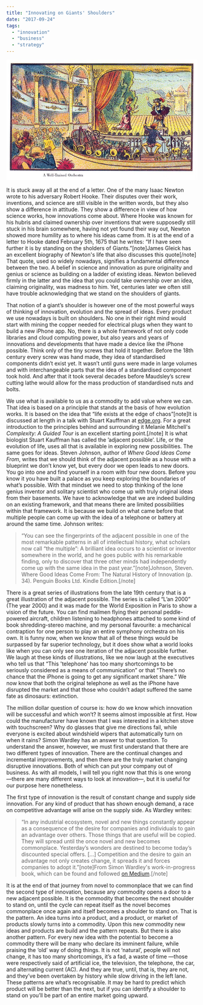 ```yaml
---
title: "Innovating on Giants' Shoulders"
date: "2017-09-24"
tags: 
  - "innovation"
  - "business"
  - "strategy"
---
```


![Image from the 19th century series on the world in the year 2000](images/800px-France_in_XXI_Century._Robot_orchestra.jpg)

It is stuck away all at the end of a letter. One of the many Isaac Newton wrote to his adversary Robert Hooke. Their disputes over their work, inventions, and science are still visible in the written words, but they also show a difference in attitude. They show a difference in view of how science works, how innovations come about. Where Hooke was known for his hubris and claimed ownership over inventions that were supposedly still stuck in his brain somewhere, having not yet found their way out, Newton showed more humility as to where his ideas came from. It is at the end of a letter to Hooke dated February 5th, 1675 that he writes: “If I have seen further it is by standing on the sholders of Giants.”\[note\]James Gleick has an excellent biography of Newton's life that also discusses this quote\[/note\] That quote, used so widely nowadays, signifies a fundamental difference between the two. A belief in science and innovation as pure originality and genius or science as building on a ladder of existing ideas. Newton believed firmly in the latter and the idea that you could take ownership over an idea, claiming originality, was madness to him. Yet, centuries later we often still have trouble acknowledging that we stand on the shoulders of giants.

That notion of a giant’s shoulder is however one of the most powerful ways of thinking of innovation, evolution and the spread of ideas. Every product we use nowadays is built on shoulders. No one in their right mind would start with mining the copper needed for electrical plugs when they want to build a new iPhone app. No, there is a whole framework of not only code libraries and cloud computing power, but also years and years of innovations and developments that have made a device like the iPhone possible. Think only of the tiny screws that hold it together. Before the 18th century every screw was hand made, they idea of standardised components didn’t exist yet. It wasn’t until guns were made in large volumes and with interchangeable parts that the idea of a standardised component took hold. And after that it took several decades before Maudsley’s screw cutting lathe would allow for the mass production of standardised nuts and bolts.

We use what is available to us as a commodity to add value where we can. That idea is based on a principle that stands at the basis of how evolution works. It is based on the idea that “life exists at the edge of chaos”\[note\]It is discussed at length in a talk with Stuart Kauffman at [edge.org](https://www.edge.org/conversation/stuart_a_kauffman-the-adjacent-possible). For a great introduction to the principles behind and surrounding it Melanie Mitchell's _Complexity: A Guided Tour_ is an excellent starting point.\[/note\] It is what biologist Stuart Kauffman has called the ’adjacent possible’. Life, or the evolution of life, uses all that is available in exploring new possibilities. The same goes for ideas. Steven Johnson, author of _Where Good Ideas Come From_, writes that we should think of the adjacent possible as a house with a blueprint we don’t know yet, but every door we open leads to new doors. You go into one and find yourself in a room with four new doors. Before you know it you have built a palace as you keep exploring the boundaries of what’s possible. With that mindset we need to stop thinking of the lone genius inventor and solitary scientist who come up with truly original ideas from their basements. We have to acknowledge that we are indeed building on an existing framework, and that means there are limited possibilities within that framework. It is because we build on what came before that multiple people can come up with the idea of a telephone or battery at around the same time. Johnson writes:

> “You can see the fingerprints of the adjacent possible in one of the most remarkable patterns in all of intellectual history, what scholars now call “the multiple”: A brilliant idea occurs to a scientist or inventor somewhere in the world, and he goes public with his remarkable finding, only to discover that three other minds had independently come up with the same idea in the past year.”\[note\]Johnson, Steven. Where Good Ideas Come From: The Natural History of Innovation (p. 34). Penguin Books Ltd. Kindle Edition.\[/note\]

There is a great series of illustrations from the late 19th century that is a great illustration of the adjacent possible. The series is called “L’an 2000” (The year 2000) and it was made for the World Exposition in Paris to show a vision of the future. You can find mailmen flying their personal peddle-powered aircraft, children listening to headphones attached to some kind of book shredding-stereo machine, and my personal favourite: a mechanical contraption for one person to play an entire symphony orchestra on his own. It is funny now, when we know that all of these things would be surpassed by far superior technology, but it does show what a world looks like when you can only see one iteration of the adjacent possible further. We laugh at these kinds of illustrations, like we now laugh at the executives who tell us that “This 'telephone' has too many shortcomings to be seriously considered as a means of communication” or that “There’s no chance that the iPhone is going to get any significant market share.” We now know that both the original telephone as well as the iPhone have disrupted the market and that those who couldn’t adapt suffered the same fate as dinosaurs: extinction.

The million dollar question of course is: how do we know which innovation will be successful and which won’t? It seems almost impossible at first. How could the manufacturer have known that I was interested in a kitchen stove with touchscreen? Why do glasses that give me directions fail, while everyone is excited about windshield wipers that automatically turn on when it rains? Simon Wardley has an answer to that question. To understand the answer, however, we must first understand that there are two different types of innovation. There are the continual changes and incremental improvements, and then there are the truly market changing disruptive innovations. Both of which can put your company out of business. As with all models, I will tell you right now that this is one wrong —there are many different ways to look at innovation—, but it is useful for our purpose here nonetheless.

The first type of innovation is the result of constant change and supply side innovation. For any kind of product that has shown enough demand, a race on competitive advantage will arise on the supply side. As Wardley writes:

> “In any industrial ecosystem, novel and new things constantly appear as a consequence of the desire for companies and individuals to gain an advantage over others. Those things that are useful will be copied. They will spread until the once novel and new becomes commonplace. Yesterday’s wonders are destined to become today’s discounted special offers. \[…\] Competition and the desire to gain an advantage not only creates change, it spreads it and forces companies to adopt it.”\[note\]From Simon Wardley's work-in-progress book, which can be found and followed [on Medium](https://medium.com/wardleymaps/finding-a-path-cdb1249078c0).\[/note\]

It is at the end of that journey from novel to commonplace that we can find the second type of innovation, because any commodity opens a door to a new adjacent possible. It is the commodity that becomes the next shoulder to stand on, until the cycle can repeat itself as the novel becomes commonplace once again and itself becomes a shoulder to stand on. That is the pattern. An idea turns into a product, and a product, or market of products slowly turns into a commodity. Upon this new commodity new ideas and products are build and the pattern repeats. But there is also another pattern. For every new idea with the potential to become a commodity there will be many who declare its imminent failure, while praising the ‘old’ way of doing things. It is not ‘natural’, people will not change, it has too many shortcomings, it’s a fad, a waste of time —those were respectively said of artificial ice, the television, the telephone, the car, and alternating current (AC). And they are true, until, that is, they are not, and they’ve been overtaken by history while slow driving in the left lane. These patterns are what’s recognisable. It may be hard to predict which product will be better than the next, but if you can identify a shoulder to stand on you’ll be part of an entire market going upward.

